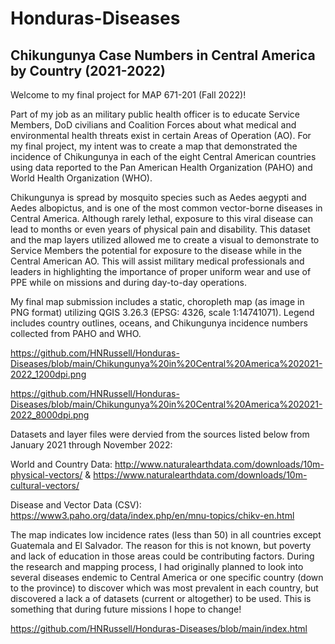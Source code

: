 # Honduras-Diseases

## Chikungunya Case Numbers in Central America by Country (2021-2022)

Welcome to my final project for MAP 671-201 (Fall 2022)!

Part of my job as an military public health officer is to educate Service Members, DoD civilians and Coalition Forces about what medical and environmental health threats exist in certain Areas of Operation (AO). For my final project, my intent was to create a map that demonstrated the incidence of Chikungunya in each of the eight Central American countries using data reported to the Pan American Health Organization (PAHO) and World Health Organization (WHO).

Chikungunya is spread by mosquito species such as Aedes aegypti and Aedes albopictus, and is one of the most common vector-borne diseases in Central America. Although rarely lethal, exposure to this viral disease can lead to months or even years of physical pain and disability. This dataset and the map layers utilized allowed me to create a visual to demonstrate to Service Members the potential for exposure to the disease while in the Central American AO. This will assist military medical professionals and leaders in highlighting the importance of proper uniform wear and use of PPE while on missions and during day-to-day operations. 

My final map submission includes a static, choropleth map (as image in PNG format) utilizing QGIS 3.26.3 (EPSG: 4326, scale 1:14741071). Legend includes country outlines, oceans, and Chikungunya incidence numbers collected from PAHO and WHO. 

https://github.com/HNRussell/Honduras-Diseases/blob/main/Chikungunya%20in%20Central%20America%202021-2022_1200dpi.png 

https://github.com/HNRussell/Honduras-Diseases/blob/main/Chikungunya%20in%20Central%20America%202021-2022_8000dpi.png 

Datasets and layer files were dervied from the sources listed below from January 2021 through November 2022: 

World and Country Data: http://www.naturalearthdata.com/downloads/10m-physical-vectors/ & https://www.naturalearthdata.com/downloads/10m-cultural-vectors/

Disease and Vector Data (CSV): https://www3.paho.org/data/index.php/en/mnu-topics/chikv-en.html 

The map indicates low incidence rates (less than 50) in all countries except Guatemala and El Salvador. The reason for this is not known, but poverty and lack of education in those areas could be contributing factors. During the research and mapping process, I had originally planned to look into several diseases endemic to Central America or one specific country (down to the province) to discover which was most prevalent in each country, but discovered a lack a of datasets (current or altogether) to be used. This is something that during future missions I hope to change!

https://github.com/HNRussell/Honduras-Diseases/blob/main/index.html

